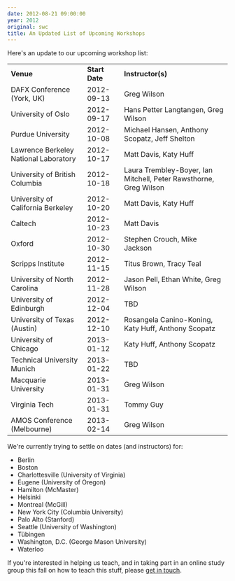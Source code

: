 ```yaml
---
date: 2012-08-21 09:00:00
year: 2012
original: swc
title: An Updated List of Upcoming Workshops
---
```

<p>Here's an update to our upcoming workshop list:</p>
<table>
<tbody>
<tr>
<td><strong>Venue</strong></td>
<td><strong>Start Date  </strong></td>
<td><strong>Instructor(s)</strong></td>
</tr>
<tr>
<td>DAFX Conference (York, UK)</td>
<td>2012-09-13</td>
<td>Greg Wilson</td>
</tr>
<tr>
<td>University of Oslo</td>
<td>2012-09-17</td>
<td>Hans Petter Langtangen, Greg Wilson</td>
</tr>
<tr>
<td>Purdue University</td>
<td>2012-10-08</td>
<td>Michael Hansen, Anthony Scopatz, Jeff Shelton</td>
</tr>
<tr>
<td>Lawrence Berkeley National Laboratory</td>
<td>2012-10-17</td>
<td>Matt Davis, Katy Huff</td>
</tr>
<tr>
<td>University of British Columbia</td>
<td>2012-10-18</td>
<td>Laura Trembley-Boyer, Ian Mitchell, Peter Rawsthorne, Greg Wilson</td>
</tr>
<tr>
<td>University of California Berkeley</td>
<td>2012-10-20</td>
<td>Matt Davis, Katy Huff</td>
</tr>
<tr>
<td>Caltech</td>
<td>2012-10-23</td>
<td>Matt Davis</td>
</tr>
<tr>
<td>Oxford</td>
<td>2012-10-30</td>
<td>Stephen Crouch, Mike Jackson</td>
</tr>
<tr>
<td>Scripps Institute</td>
<td>2012-11-15</td>
<td>Titus Brown, Tracy Teal</td>
</tr>
<tr>
<td>University of North Carolina</td>
<td>2012-11-28</td>
<td>Jason Pell, Ethan White, Greg Wilson</td>
</tr>
<tr>
<td>University of Edinburgh</td>
<td>2012-12-04</td>
<td>TBD</td>
</tr>
<tr>
<td>University of Texas (Austin)</td>
<td>2012-12-10</td>
<td>Rosangela Canino-Koning, Katy Huff, Anthony Scopatz</td>
</tr>
<tr>
<td>University of Chicago</td>
<td>2013-01-12</td>
<td>Katy Huff, Anthony Scopatz</td>
</tr>
<tr>
<td>Technical University Munich</td>
<td>2013-01-22</td>
<td>TBD</td>
</tr>
<tr>
<td>Macquarie University</td>
<td>2013-01-31</td>
<td>Greg Wilson</td>
</tr>
<tr>
<td>Virginia Tech</td>
<td>2013-01-31</td>
<td>Tommy Guy</td>
</tr>
<tr>
<td>AMOS Conference (Melbourne)</td>
<td>2013-02-14</td>
<td>Greg Wilson</td>
</tr>
</tbody>
</table>
<p>We're currently trying to settle on dates (and instructors) for:</p>
<ul>
<li>Berlin</li>
<li>Boston</li>
<li>Charlottesville (University of Virginia)</li>
<li>Eugene (University of Oregon)</li>
<li>Hamilton (McMaster)</li>
<li>Helsinki</li>
<li>Montreal (McGill)</li>
<li>New York City (Columbia University)</li>
<li>Palo Alto (Stanford)</li>
<li>Seattle (University of Washington)</li>
<li>T&uuml;bingen</li>
<li>Washington, D.C. (George Mason University)</li>
<li>Waterloo</li>
</ul>
<p>If you're interested in helping us teach, and in taking part in an online study group this fall on how to teach this stuff, please <a href="mailto:{{site.author.email}}">get in touch</a>.</p>

